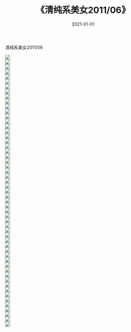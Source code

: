 ﻿---
layout: post
title:  《清纯系美女2011/06》
date:   2021-01-01
img: http://img.660000.xyz/Sharelink/清纯系美女/2011/06/000.jpg
categories: [美女, 清纯, 唯美]
---

清纯系美女2011/06

 ![](http://img.660000.xyz/Sharelink/清纯系美女/2011/06/001.jpeg) <br>![](http://img.660000.xyz/Sharelink/清纯系美女/2011/06/002.jpeg) <br>![](http://img.660000.xyz/Sharelink/清纯系美女/2011/06/003.jpeg) <br>![](http://img.660000.xyz/Sharelink/清纯系美女/2011/06/004.jpeg) <br>![](http://img.660000.xyz/Sharelink/清纯系美女/2011/06/005.jpeg) <br>![](http://img.660000.xyz/Sharelink/清纯系美女/2011/06/006.jpeg) <br>![](http://img.660000.xyz/Sharelink/清纯系美女/2011/06/007.jpeg) <br>![](http://img.660000.xyz/Sharelink/清纯系美女/2011/06/008.jpeg) <br>![](http://img.660000.xyz/Sharelink/清纯系美女/2011/06/009.jpeg) <br>![](http://img.660000.xyz/Sharelink/清纯系美女/2011/06/010.jpeg) <br>![](http://img.660000.xyz/Sharelink/清纯系美女/2011/06/011.jpeg) <br>![](http://img.660000.xyz/Sharelink/清纯系美女/2011/06/012.jpeg) <br>![](http://img.660000.xyz/Sharelink/清纯系美女/2011/06/013.jpeg) <br>![](http://img.660000.xyz/Sharelink/清纯系美女/2011/06/014.jpeg) <br>![](http://img.660000.xyz/Sharelink/清纯系美女/2011/06/015.jpeg) <br>![](http://img.660000.xyz/Sharelink/清纯系美女/2011/06/016.jpeg) <br>![](http://img.660000.xyz/Sharelink/清纯系美女/2011/06/017.jpeg) <br>![](http://img.660000.xyz/Sharelink/清纯系美女/2011/06/018.jpeg) <br>![](http://img.660000.xyz/Sharelink/清纯系美女/2011/06/019.jpeg) <br>![](http://img.660000.xyz/Sharelink/清纯系美女/2011/06/020.jpeg) <br>![](http://img.660000.xyz/Sharelink/清纯系美女/2011/06/021.jpeg) <br>![](http://img.660000.xyz/Sharelink/清纯系美女/2011/06/022.jpeg) <br>![](http://img.660000.xyz/Sharelink/清纯系美女/2011/06/023.jpeg) <br>![](http://img.660000.xyz/Sharelink/清纯系美女/2011/06/024.jpeg) <br>![](http://img.660000.xyz/Sharelink/清纯系美女/2011/06/025.jpeg) <br>![](http://img.660000.xyz/Sharelink/清纯系美女/2011/06/026.jpeg) <br>![](http://img.660000.xyz/Sharelink/清纯系美女/2011/06/027.jpeg) <br>![](http://img.660000.xyz/Sharelink/清纯系美女/2011/06/028.jpeg) <br>![](http://img.660000.xyz/Sharelink/清纯系美女/2011/06/029.jpeg) <br>![](http://img.660000.xyz/Sharelink/清纯系美女/2011/06/030.jpeg) <br>![](http://img.660000.xyz/Sharelink/清纯系美女/2011/06/031.jpeg) <br>![](http://img.660000.xyz/Sharelink/清纯系美女/2011/06/032.jpeg) <br>![](http://img.660000.xyz/Sharelink/清纯系美女/2011/06/033.jpeg) <br>![](http://img.660000.xyz/Sharelink/清纯系美女/2011/06/034.jpeg) <br>![](http://img.660000.xyz/Sharelink/清纯系美女/2011/06/035.jpeg) <br>![](http://img.660000.xyz/Sharelink/清纯系美女/2011/06/036.jpeg) <br>![](http://img.660000.xyz/Sharelink/清纯系美女/2011/06/037.jpeg) <br>![](http://img.660000.xyz/Sharelink/清纯系美女/2011/06/038.jpeg) <br>![](http://img.660000.xyz/Sharelink/清纯系美女/2011/06/039.jpeg) <br>![](http://img.660000.xyz/Sharelink/清纯系美女/2011/06/040.jpeg) <br>![](http://img.660000.xyz/Sharelink/清纯系美女/2011/06/041.jpeg) <br>![](http://img.660000.xyz/Sharelink/清纯系美女/2011/06/042.jpeg) <br>![](http://img.660000.xyz/Sharelink/清纯系美女/2011/06/043.jpeg) <br>![](http://img.660000.xyz/Sharelink/清纯系美女/2011/06/044.jpeg) <br>![](http://img.660000.xyz/Sharelink/清纯系美女/2011/06/045.jpeg) <br>![](http://img.660000.xyz/Sharelink/清纯系美女/2011/06/046.jpeg) <br>![](http://img.660000.xyz/Sharelink/清纯系美女/2011/06/047.jpeg) <br>![](http://img.660000.xyz/Sharelink/清纯系美女/2011/06/048.jpeg) <br>![](http://img.660000.xyz/Sharelink/清纯系美女/2011/06/049.jpeg) <br>![](http://img.660000.xyz/Sharelink/清纯系美女/2011/06/050.jpeg) <br>![](http://img.660000.xyz/Sharelink/清纯系美女/2011/06/051.jpeg) <br>![](http://img.660000.xyz/Sharelink/清纯系美女/2011/06/052.jpeg) <br>![](http://img.660000.xyz/Sharelink/清纯系美女/2011/06/053.jpeg) <br>![](http://img.660000.xyz/Sharelink/清纯系美女/2011/06/054.jpeg) <br>![](http://img.660000.xyz/Sharelink/清纯系美女/2011/06/055.jpeg) <br>